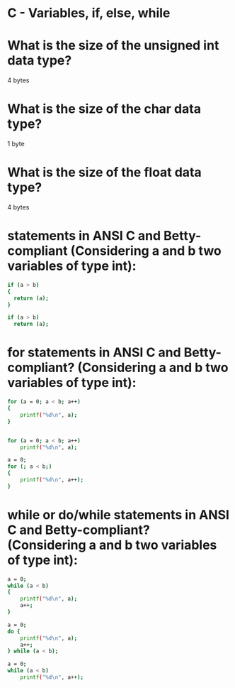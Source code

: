 # C - Variables, if, else, while

# What is the size of the unsigned int data type?

4 bytes

# What is the size of the char data type?

1 byte

# What is the size of the float data type?

4 bytes

# statements in ANSI C and Betty-compliant (Considering a and b two variables of type int):
```sh
if (a > b)
{
  return (a);
}
```
```sh
if (a > b)
  return (a);
```
# for statements in ANSI C and Betty-compliant? (Considering a and b two variables of type int):
```sh
for (a = 0; a < b; a++)
{
    printf("%d\n", a);
}
```
```sh

for (a = 0; a < b; a++)
    printf("%d\n", a);
```
```sh
a = 0;
for (; a < b;)
{
    printf("%d\n", a++);
}
```
# while or do/while statements in ANSI C and Betty-compliant? (Considering a and b two variables of type int):
```sh
a = 0;
while (a < b)
{
    printf("%d\n", a);
    a++;
}
```
```sh
a = 0;
do {
    printf("%d\n", a);
    a++;
} while (a < b);
```
```sh
a = 0;
while (a < b)
    printf("%d\n", a++);
```

